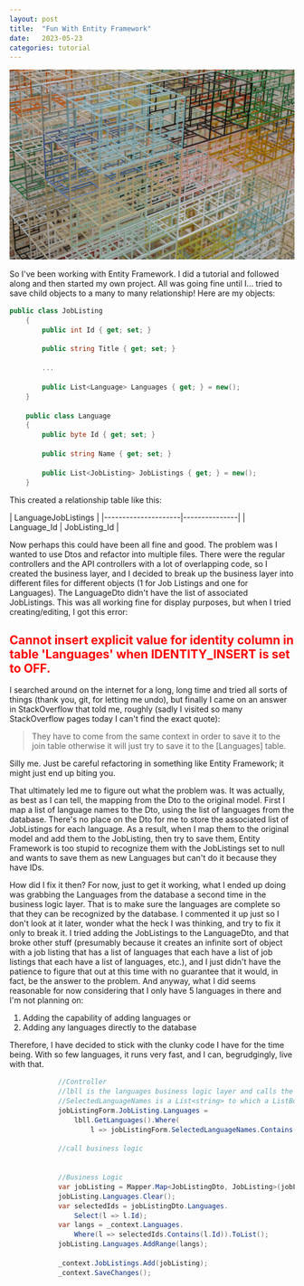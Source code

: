 ```yaml
---
layout: post
title:  "Fun With Entity Framework"
date:   2023-05-23
categories: tutorial
---
```

![image tooltip here](/assets/maria-teneva-7FmSYQ3Z7fg-unsplash.jpg)

So I've been working with Entity Framework.  I did a tutorial and followed along and then started my own project.  All was going fine until I...  tried to save child objects to a many to many relationship!  Here are my objects:

```c#
public class JobListing
    {
        public int Id { get; set; }

        public string Title { get; set; }

        ...

        public List<Language> Languages { get; } = new();
    }

    public class Language
    {
        public byte Id { get; set; }

        public string Name { get; set; }

        public List<JobListing> JobListings { get; } = new();
    }
```

This created a relationship table like this:

| LanguageJobListings                 |
|---------------------|---------------|
| Language_Id         | JobListing_Id |

Now perhaps this could have been all fine and good.  The problem was I wanted to use Dtos and refactor into multiple files.  There were the regular controllers and the API controllers with a lot of overlapping code, so I created the business layer, and I decided to break up the business layer into different files for different objects (1 for Job Listings and one for Languages).  The LanguageDto didn't have the list of associated JobListings.  This was all working fine for display purposes, but when I tried creating/editing, I got this error: 

## <font color="red">Cannot insert explicit value for identity column in table 'Languages' when IDENTITY_INSERT is set to OFF.</font>

I searched around on the internet for a long, long time and tried all sorts of things (thank you, git, for letting me undo), but finally I came on an answer in StackOverflow that told me, roughly (sadly I visited so many StackOverflow pages today I can't find the exact quote):

> They have to come from the same context in order to save it to the join table otherwise it will just try to save it to the [Languages] table.

Silly me.  Just be careful refactoring in something like Entity Framework; it might just end up biting you.

That ultimately led me to figure out what the problem was.  It was actually, as best as I can tell, the mapping from the Dto to the original model.  First I map a list of language names to the Dto, using the list of languages from the database.  There's no place on the Dto for me to store the associated list of JobListings for each language.  As a result, when I map them to the original model and add them to the JobListing, then try to save them, Entity Framework is too stupid to recognize them with the JobListings set to null and wants to save them as new Languages but can't do it because they have IDs.  

How did I fix it then?  For now, just to get it working, what I ended up doing was grabbing the Languages from the database a second time in the business logic layer.  That is to make sure the languages are complete so that they can be recognized by the database.  I commented it up just so I don't look at it later, wonder what the heck I was thinking, and try to fix it only to break it.  I tried adding the JobListings to the LanguageDto, and that broke other stuff (presumably because it creates an infinite sort of object with a job listing that has a list of languages that each have a list of job listings that each have a list of languages, etc.), and I just didn't have the patience to figure that out at this time with no guarantee that it would, in fact, be the answer to the problem.  And anyway, what I did seems reasonable for now considering that I only have 5 languages in there and I'm not planning on:

1. Adding the capability of adding languages or
2. Adding any languages directly to the database

Therefore, I have decided to stick with the clunky code I have for the time being.  With so few languages, it runs very fast, and I can, begrudgingly, live with that. 

```c#
            //Controller
            //lbll is the languages business logic layer and calls the database using _context
            //SelectedLanguageNames is a List<string> to which a ListBox saves
            jobListingForm.JobListing.Languages =
                lbll.GetLanguages().Where(
                    l => jobListingForm.SelectedLanguageNames.Contains(l.Name)).ToList()

            //call business logic


            //Business Logic
            var jobListing = Mapper.Map<JobListingDto, JobListing>(jobListingDto);
            jobListing.Languages.Clear();
            var selectedIds = jobListingDto.Languages.
                Select(l => l.Id);
            var langs = _context.Languages.
                Where(l => selectedIds.Contains(l.Id)).ToList();
            jobListing.Languages.AddRange(langs);

            _context.JobListings.Add(jobListing);
            _context.SaveChanges();
```
